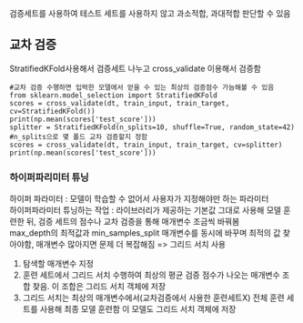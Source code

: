 검증세트를 사용하여 테스트 세트를 사용하지 않고 과소적합, 과대적합 판단할 수 있음
## 교차 검증
StratifiedKFold사용해서 검증세트 나누고 cross_validate 이용해서 검증함
```
#교차 검증 수행하면 입력한 모델에서 얻을 수 있는 최상의 검증점수 가늠해볼 수 있음
from sklearn.model_selection import StratifiedKFold
scores = cross_validate(dt, train_input, train_target, cv=StratifiedKFold())
print(np.mean(scores['test_score']))
splitter = StratifiedKFold(n_splits=10, shuffle=True, random_state=42) #n_splits으로 몇 폴드 교차 검증할지 정함
scores = cross_validate(dt, train_input, train_target, cv=splitter)
print(np.mean(scores['test_score']))
```

### 하이퍼파리미터 튜닝  
하이퍼 파라미터 : 모델이 학습할 수 없어서 사용자가 지정해야만 하는 파라미터  
하이퍼파라미터 튜닝하는 작업 : 라이브러리가 제공하는 기본값 그대로 사용해 모델 훈련한 뒤, 검증 세트의 점수나 교차 검증을 통해 매개변수 조금씩 바꿔봄  
max_depth의 최적값과 min_samples_split 매개변수를 동시에 바꾸며 최적의 값 찾아야함, 매개변수 많아지면 문제 더 복잡해짐 => 그리드 서치 사용  
1. 탐색할 매개변수 지정
2. 훈련 세트에서 그리드 서치 수행하여 최상의 평균 검증 점수가 나오는 매개변수 조합 찾음. 이 조합은 그리드 서치 객체에 저장
3. 그리드 서치는 최상의 매개변수에서(교차검증에서 사용한 훈련세트X) 전체 훈련 세트를 사용해 최종 모델 훈련함 이 모델도 그리드 서치 객체에 저장


